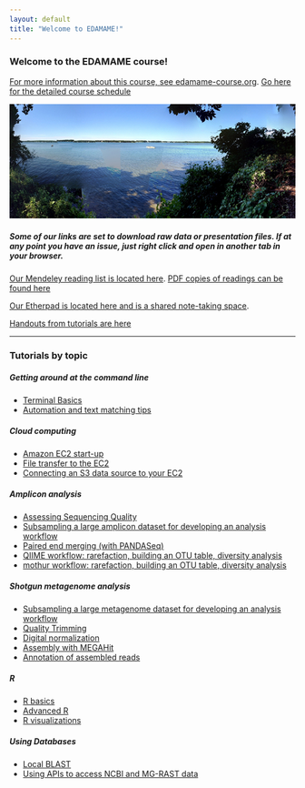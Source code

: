 ```yaml
---
layout: default
title: "Welcome to EDAMAME!"
---
```


### Welcome to the EDAMAME course!

[For more information about this course, see edamame-course.org](http://edamame-course.org).
[Go here for the detailed course schedule](https://edamame-course.github.io/website/schedule.html)

![edamame header image](img/gull_lake.jpg)

##### Some of our links are set to download raw data or presentation files. If at any point you have an issue, just right click and open in another tab in your browser.

[Our Mendeley reading list is located here](http://www.mendeley.com/groups/4688421/edamame/). [PDF copies of readings can be found here](https://github.com/edamame-course/docs/tree/gh-pages/extra/PDFs)

[Our Etherpad is located here and is a shared note-taking space](https://edamame.etherpad.mozilla.org/1).

[Handouts from tutorials are here](https://github.com/edamame-course/docs/tree/gh-pages/extra/Handouts)

_______________________________________________________________________________________________________

### Tutorials by topic

##### Getting around at the command line
* [Terminal Basics]()
* [Automation and text matching tips]()

##### Cloud computing
* [Amazon EC2 start-up]()
* [File transfer to the EC2]()
* [Connecting an S3 data source to your EC2]()

##### Amplicon analysis
* [Assessing Sequencing Quality]()
* [Subsampling a large amplicon dataset for developing an analysis workflow]()
* [Paired end merging (with PANDASeq)]()
* [QIIME workflow: rarefaction, building an OTU table, diversity analysis]()
* [mothur workflow: rarefaction, building an OTU table, diversity analysis]()

##### Shotgun metagenome analysis
* [Subsampling a large metagenome dataset for developing an analysis workflow]()
* [Quality Trimming]()
* [Digital normalization]()
* [Assembly with MEGAHit]()
* [Annotation of assembled reads]()

##### R
* [R basics]()
* [Advanced R]()
* [R visualizations]()

##### Using Databases
* [Local BLAST]()
* [Using APIs to access NCBI and MG-RAST data]()
